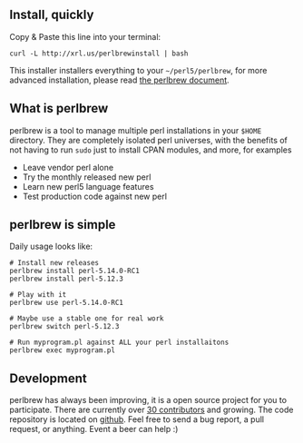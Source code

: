 ## Install, quickly

Copy & Paste this line into your terminal:

    curl -L http://xrl.us/perlbrewinstall | bash

This installer installers everything to your `~/perl5/perlbrew`, for more advanced installation,
please read [the perlbrew document](http://beta.metacpan.org/module/App::perlbrew).

## What is perlbrew

perlbrew is a tool to manage multiple perl installations in your
`$HOME` directory. They are completely isolated perl universes, with
the benefits of not having to run `sudo` just to install CPAN modules,
and more, for examples

- Leave vendor perl alone
- Try the monthly released new perl
- Learn new perl5 language features
- Test production code against new perl

## perlbrew is simple

Daily usage looks like:

    # Install new releases
    perlbrew install perl-5.14.0-RC1
    perlbrew install perl-5.12.3
   
    # Play with it
    perlbrew use perl-5.14.0-RC1

    # Maybe use a stable one for real work
    perlbrew switch perl-5.12.3

    # Run myprogram.pl against ALL your perl installaitons
    perlbrew exec myprogram.pl

## Development

perlbrew has always been improving, it is a open source project for
you to participate.  There are currently over [30
contributors](https://github.com/gugod/App-perlbrew/contributors) and
growing.
The code repository is located on [github](https://github.com/gugod/App-perlbrew).
Feel free to send a bug report, a pull request, or anything. Event a beer can help :)
